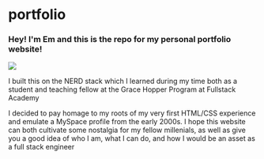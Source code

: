 # portfolio

<h3> Hey! I'm Em and this is the repo for my personal portfolio website! </h3>
<img src='http://www.image.farm/images/2021/06/11/c19e4e7c2de77b0661faa03f7cacb8a6.png'/>

<p> I built this on the NERD stack which I learned during my time both as a student and teaching fellow at the Grace Hopper Program at Fullstack Academy</p>
</p> I decided to pay homage to my roots of my very first HTML/CSS experience and emulate a MySpace profile from the early 2000s. I hope this website can 
both cultivate some nostalgia for my fellow millenials, as well as give you a good idea of who I am, what I can do, and how I would be an asset as a full stack engineer</p>
